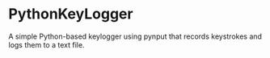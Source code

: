 # PythonKeyLogger
 A simple Python-based keylogger using pynput that records keystrokes and logs them to a text file.
